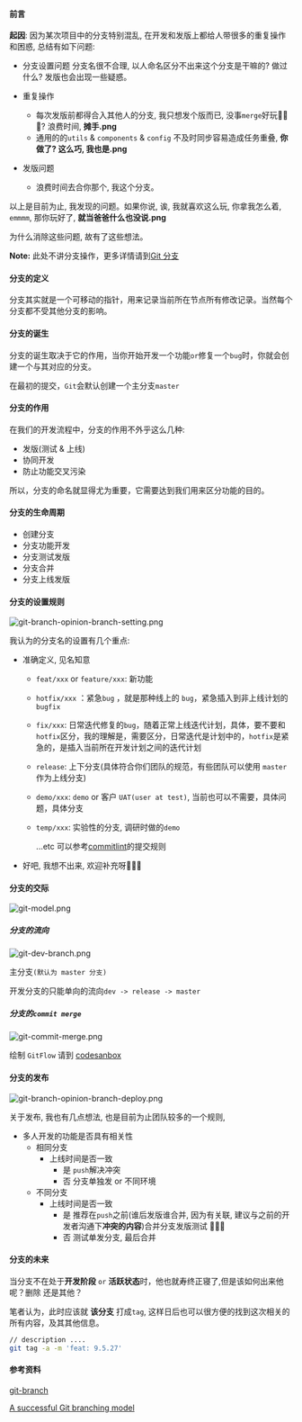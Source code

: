 #### 前言

**起因**: 因为某次项目中的分支特别混乱, 在开发和发版上都给人带很多的重复操作和困惑, 总结有如下问题:

- 分支设置问题
    分支名很不合理, 以人命名区分不出来这个分支是干嘛的? 做过什么? 发版也会出现一些疑惑。

- 重复操作
    - 每次发版前都得合入其他人的分支, 我只想发个版而已, 没事`merge`好玩🐎🐎🐎? 浪费时间, **摊手.png**
    - 通用的的`utils` & `components` & `config` 不及时同步容易造成任务重叠, **你做了? 这么巧, 我也是.png**

- 发版问题
    - 浪费时间去合你那个, 我这个分支。

以上是目前为止, 我发现的问题。如果你说, 诶, 我就喜欢这么玩, 你拿我怎么着, `emmmm`, 那你玩好了, **就当爸爸什么也没说.png**

为什么消除这些问题, 故有了这些想法。

**Note:** 此处不讲分支操作，更多详情请到[Git 分支]([https://rain120.github.io/study-notes/#/notes/git-npm/you-must-know-git-commands?id=_3-git-%e5%88%86%e6%94%af](https://rain120.github.io/study-notes/#/notes/git-npm/you-must-know-git-commands?id=_3-git-分支))

#### 分支的定义

分支其实就是一个可移动的指针，用来记录当前所在节点所有修改记录。当然每个分支都不受其他分支的影响。

#### 分支的诞生

分支的诞生取决于它的作用，当你开始开发一个功能`or`修复一个`bug`时，你就会创建一个与其对应的分支。

在最初的提交，`Git`会默认创建一个主分支`master`

#### 分支的作用

在我们的开发流程中，分支的作用不外乎这么几种:

- 发版(测试 & 上线)
- 协同开发
- 防止功能交叉污染

所以，分支的命名就显得尤为重要，它需要达到我们用来区分功能的目的。

#### 分支的生命周期

- 创建分支
- 分支功能开发
- 分支测试发版
- 分支合并
- 分支上线发版

#### 分支的设置规则

![git-branch-opinion-branch-setting.png](./images/git-branch-opinion-branch-setting.png)

我认为的分支名的设置有几个重点:

- 准确定义, 见名知意

    - `feat/xxx` or `feature/xxx`: 新功能

    - `hotfix/xxx` ：紧急`bug` ，就是那种线上的 `bug`，紧急插入到非上线计划的 `bugfix`

    -  `fix/xxx`: 日常迭代修复的`bug`，随着正常上线迭代计划，具体，要不要和 `hotfix`区分，我的理解是，需要区分，日常迭代是计划中的，`hotfix`是紧急的，是插入当前所在开发计划之间的迭代计划

    - `release`: 上下分支(具体符合你们团队的规范，有些团队可以使用 `master`作为上线分支)

    - `demo/xxx`: `demo` or 客户 `UAT(user at test)`, 当前也可以不需要，具体问题，具体分支

    - `temp/xxx`:  实验性的分支, 调研时做的`demo`

      ...etc 可以参考[commitlint](https://github.com/conventional-changelog/commitlint#what-is-commitlint)的提交规则

- 好吧, 我想不出来, 欢迎补充呀👋👋👋

#### 分支的交际

![git-model.png](./images/git-model.png)

##### 分支的流向

![git-dev-branch.png](./images/git-dev-branch.png)

主分支`(默认为 master 分支)`

开发分支的只能单向的流向`dev -> release -> master`

##### 分支的`commit merge`

![git-commit-merge.png](./images/git-commit-merge.png)

绘制 `GitFlow` 请到 [codesanbox](https://codesandbox.io/s/git-graph-krvdf)

#### 分支的发布

![git-branch-opinion-branch-deploy.png](./images/git-branch-opinion-branch-deploy.png)

关于发布, 我也有几点想法, 也是目前为止团队较多的一个规则,

- 多人开发的功能是否具有相关性
    - 相同分支
        - 上线时间是否一致
            - 是
            `push`解决冲突
            - 否
            分支单独发 or 不同环境
    - 不同分支
        - 上线时间是否一致
            - 是
            推荐在`push`之前(谁后发版谁合并, 因为有关联, 建议与之前的开发者沟通下**冲突的内容**)合并分支发版测试 🤝🤝🤝
            - 否
            测试单发分支, 最后合并

#### 分支的未来

当分支不在处于**开发阶段** `or` **活跃状态**时，他也就寿终正寝了,但是该如何出来他呢？删除 还是其他？

笔者认为，此时应该就 **该分支** 打成`tag`, 这样日后也可以很方便的找到这次相关的所有内容，及其其他信息。

```sh
// description ....
git tag -a -m 'feat: 9.5.27'
```

#### 参考资料

[git-branch](https://git-scm.com/docs/git-branch)

[A successful Git branching model](https://nvie.com/posts/a-successful-git-branching-model/)

